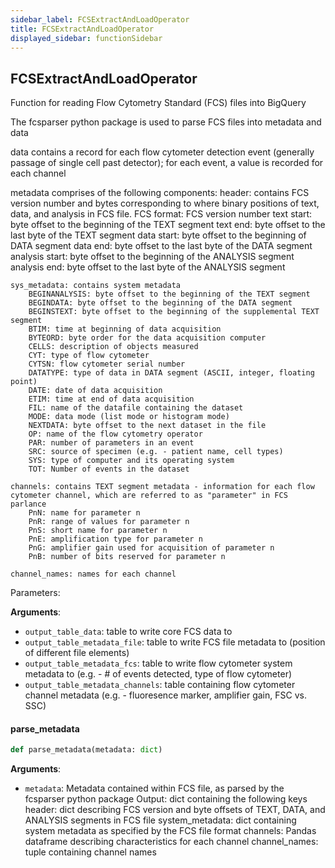 ```yaml
---
sidebar_label: FCSExtractAndLoadOperator
title: FCSExtractAndLoadOperator
displayed_sidebar: functionSidebar
---
```


## FCSExtractAndLoadOperator

Function for reading Flow Cytometry Standard (FCS) files into BigQuery

The fcsparser python package is used to parse FCS files into metadata and data

data contains a record for each flow cytometer detection event (generally passage of single cell past detector); 
    for each event, a value is recorded for each channel

metadata comprises of the following components:
    header: contains FCS version number and bytes corresponding to where binary positions of text, data, and analysis in FCS file.
        FCS format: FCS version number
        text start: byte offset to the beginning of the TEXT segment
        text end: byte offset to the last byte of the TEXT segment
        data start: byte offset to the beginning of DATA segment
        data end: byte offset to the last byte of the DATA segment
        analysis start: byte offset to the beginning of the ANALYSIS segment
        analysis end: byte offset to the last byte of the ANALYSIS segment

    sys_metadata: contains system metadata
        BEGINANALYSIS: byte offset to the beginning of the TEXT segment
        BEGINDATA: byte offset to the beginning of the DATA segment
        BEGINSTEXT: byte offset to the beginning of the supplemental TEXT segment
        BTIM: time at beginning of data acquisition
        BYTEORD: byte order for the data acquisition computer
        CELLS: description of objects measured
        CYT: type of flow cytometer
        CYTSN: flow cytometer serial number
        DATATYPE: type of data in DATA segment (ASCII, integer, floating point)
        DATE: date of data acquisition
        ETIM: time at end of data acquisition
        FIL: name of the datafile containing the dataset
        MODE: data mode (list mode or histogram mode)
        NEXTDATA: byte offset to the next dataset in the file
        OP: name of the flow cytometry operator
        PAR: number of parameters in an event
        SRC: source of specimen (e.g. - patient name, cell types)
        SYS: type of computer and its operating system
        TOT: Number of events in the dataset

    channels: contains TEXT segment metadata - information for each flow cytometer channel, which are referred to as "parameter" in FCS parlance
        PnN: name for parameter n
        PnR: range of values for parameter n
        PnS: short name for parameter n
        PnE: amplification type for parameter n
        PnG: amplifier gain used for acquisition of parameter n
        PnB: number of bits reserved for parameter n

    channel_names: names for each channel

Parameters:

**Arguments**:

- `output_table_data`: table to write core FCS data to
- `output_table_metadata_file`: table to write FCS file metadata to (position of different file elements)
- `output_table_metadata_fcs`: table to write flow cytometer system metadata to (e.g. - # of events detected, type of flow cytometer)
- `output_table_metadata_channels`: table containing flow cytometer channel metadata (e.g. - fluoresence marker, amplifier gain, FSC vs. SSC)

#### parse\_metadata

```python
def parse_metadata(metadata: dict)
```

**Arguments**:

- `metadata`: Metadata contained within FCS file, as parsed by the fcsparser python package
Output: dict containing the following keys
    header: dict describing FCS version and byte offsets of TEXT, DATA, and ANALYSIS segments in FCS file
    system_metadata: dict containing system metadata as specified by the FCS file format
    channels: Pandas dataframe describing characteristics for each channel
    channel_names: tuple containing channel names


